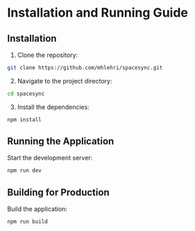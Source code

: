 # Installation and Running Guide

## Installation

1. Clone the repository:

```sh
git clone https://github.com/mhlehri/spacesync.git
```

2. Navigate to the project directory:

```sh
cd spacesync
```

3. Install the dependencies:

```sh
npm install
```

## Running the Application

Start the development server:

```sh
npm run dev
```

## Building for Production

Build the application:

```sh
npm run build
```
